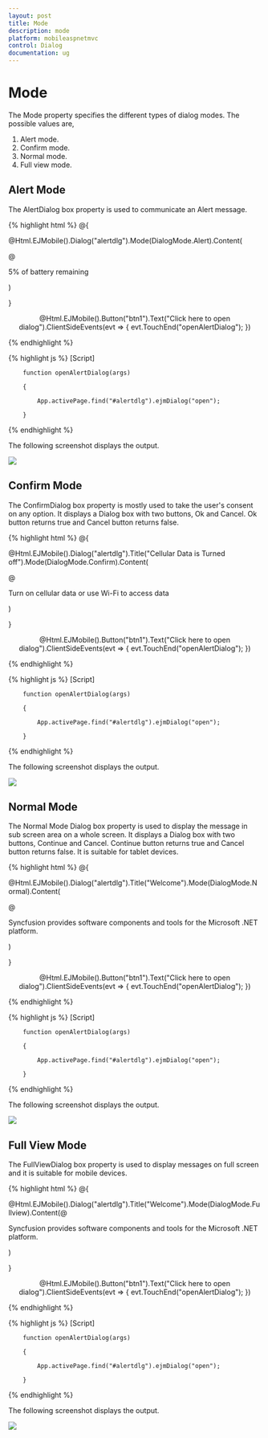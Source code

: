 ```yaml
---
layout: post
title: Mode
description: mode
platform: mobileaspnetmvc
control: Dialog
documentation: ug
---
```


# Mode

The Mode property specifies the different types of dialog modes. The possible values are, 

1. Alert mode. 
2. Confirm mode.
3. Normal mode.
4. Full view mode.

## Alert Mode


The AlertDialog box property is used to communicate an Alert message.


{% highlight html %}
@{

@Html.EJMobile().Dialog("alertdlg").Mode(DialogMode.Alert).Content(

@<div>

5% of battery remaining

</div>)

}



<div style="text-align: center">

@Html.EJMobile().Button("btn1").Text("Click here to open dialog").ClientSideEvents(evt => { evt.TouchEnd("openAlertDialog"); })

</div>
{% endhighlight %}

{% highlight js %}
[Script]



        function openAlertDialog(args)

        {

            App.activePage.find("#alertdlg").ejmDialog("open");

        }
{% endhighlight %}


The following screenshot displays the output.

![](Mode_images/Mode_img1.png)


## Confirm Mode

The ConfirmDialog box property is mostly used to take the user's consent on any option. It displays a Dialog box with two buttons, Ok and Cancel. Ok button returns true and Cancel button returns false.


{% highlight html %}
@{

@Html.EJMobile().Dialog("alertdlg").Title("Cellular Data is Turned off").Mode(DialogMode.Confirm).Content(

@<div>

Turn on cellular data or use Wi-Fi to access data

</div>)

}



<div style="text-align: center">

@Html.EJMobile().Button("btn1").Text("Click here to open dialog").ClientSideEvents(evt => { evt.TouchEnd("openAlertDialog"); })

</div>
{% endhighlight %}

{% highlight js %}
[Script]



        function openAlertDialog(args)

        {

            App.activePage.find("#alertdlg").ejmDialog("open");

        }
{% endhighlight %}


The following screenshot displays the output.

![](Mode_images/Mode_img2.png)


## Normal Mode

The Normal Mode Dialog box property is used to display the message in sub screen area on a whole screen. It displays a Dialog box with two buttons, Continue and Cancel. Continue button returns true and Cancel button returns false. It is suitable for tablet devices.


{% highlight html %}
@{

@Html.EJMobile().Dialog("alertdlg").Title("Welcome").Mode(DialogMode.Normal).Content(

@<div>

Syncfusion provides software components and tools for the Microsoft .NET platform.

</div>)

}



<div style="text-align: center">

@Html.EJMobile().Button("btn1").Text("Click here to open dialog").ClientSideEvents(evt => { evt.TouchEnd("openAlertDialog"); })

</div>
{% endhighlight %}

{% highlight js %}
[Script]



        function openAlertDialog(args)

        {

            App.activePage.find("#alertdlg").ejmDialog("open");

        }
{% endhighlight %}


The following screenshot displays the output.

![](Mode_images/Mode_img3.png)


## Full View Mode

The FullViewDialog box property is used to display messages on full screen and it is suitable for mobile devices.


{% highlight html %}
@{

@Html.EJMobile().Dialog("alertdlg").Title("Welcome").Mode(DialogMode.Fullview).Content(@<div>

Syncfusion provides software components and tools for the Microsoft .NET platform.

</div>)

}



<div style="text-align: center">

@Html.EJMobile().Button("btn1").Text("Click here to open dialog").ClientSideEvents(evt => { evt.TouchEnd("openAlertDialog"); })

</div>
{% endhighlight %}

{% highlight js %}
[Script]



        function openAlertDialog(args)

        {

            App.activePage.find("#alertdlg").ejmDialog("open");

        }
{% endhighlight %}


The following screenshot displays the output.

![](Mode_images/Mode_img4.png)


